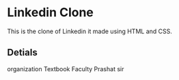 # Linkedin Clone 
This is the clone of Linkedin it made using HTML and CSS.
## Detials
organization Textbook
Faculty Prashat sir
